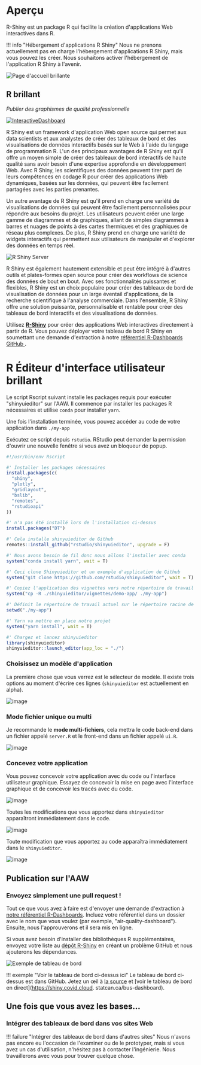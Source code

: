 # Aperçu

R-Shiny est un package R qui facilite la création d'applications Web interactives dans R.

<!-- prettier-ignore -->
!!! info "Hébergement d'applications R Shiny"
     Nous ne prenons actuellement pas en charge l'hébergement d'applications R Shiny, mais vous pouvez les créer. Nous souhaitons activer l'hébergement de l'application R Shiny à l'avenir.

![Page d'accueil brillante](../images/readme/shiny_ui.png)

## R brillant

_Publier des graphismes de qualité professionnelle_

[![InteractiveDashboard](../images/InteractiveDashboard.PNG)](/2-Publishing/R-Shiny/)

R Shiny est un framework d'application Web open source qui permet aux data scientists et aux analystes de créer des tableaux de bord et des visualisations de données interactifs basés sur le Web à l'aide du langage de programmation R. L'un des principaux avantages de R Shiny est qu'il offre un moyen simple de créer des tableaux de bord interactifs de haute qualité sans avoir besoin d'une expertise approfondie en développement Web. Avec R Shiny, les scientifiques des données peuvent tirer parti de leurs compétences en codage R pour créer des applications Web dynamiques, basées sur les données, qui peuvent être facilement partagées avec les parties prenantes.

Un autre avantage de R Shiny est qu'il prend en charge une variété de visualisations de données qui peuvent être facilement personnalisées pour répondre aux besoins du projet. Les utilisateurs peuvent créer une large gamme de diagrammes et de graphiques, allant de simples diagrammes à barres et nuages de points à des cartes thermiques et des graphiques de réseau plus complexes. De plus, R Shiny prend en charge une variété de widgets interactifs qui permettent aux utilisateurs de manipuler et d'explorer des données en temps réel.

![R Shiny Server](../images/readme/shiny_ui.png)

R Shiny est également hautement extensible et peut être intégré à d'autres outils et plates-formes open source pour créer des workflows de science des données de bout en bout. Avec ses fonctionnalités puissantes et flexibles, R Shiny est un choix populaire pour créer des tableaux de bord de visualisation de données pour un large éventail d'applications, de la recherche scientifique à l'analyse commerciale. Dans l'ensemble, R Shiny offre une solution puissante, personnalisable et rentable pour créer des tableaux de bord interactifs et des visualisations de données.

Utilisez **[R-Shiny](/2-Publishing/R-Shiny/)** pour créer des applications Web interactives directement à partir de R. Vous pouvez déployer votre tableau de bord R Shiny en soumettant une demande d'extraction à notre [référentiel R-Dashboards GitHub ](https://github.com/StatCan/R-dashboards).

# R Éditeur d'interface utilisateur brillant

Le script Rscript suivant installe les packages requis pour exécuter "shinyuieditor" sur l'AAW. Il commence par installer les packages R nécessaires et utilise `conda` pour installer `yarn`.

Une fois l'installation terminée, vous pouvez accéder au code de votre application dans `./my-app`

Exécutez ce script depuis `rstudio`. RStudio peut demander la permission d'ouvrir une nouvelle fenêtre si vous avez un bloqueur de popup.

``` r title="setup-shinyuieditor.R" linenums="1"
#!/usr/bin/env Rscript

#' Installer les packages nécessaires
install.packages(c(
  "shiny",
  "plotly",
  "gridlayout",
  "bslib",
  "remotes",
  "rstudioapi"
))

#' n'a pas été installé lors de l'installation ci-dessus
install.packages("DT")

#' Cela installe shinyuieditor de Github
remotes::install_github("rstudio/shinyuieditor", upgrade = F)

#' Nous avons besoin de fil donc nous allons l'installer avec conda
system("conda install yarn", wait = T)

#' Ceci clone Shinyuieditor et un exemple d'application de Github
system("git clone https://github.com/rstudio/shinyuieditor", wait = T)

#' Copiez l'application des vignettes vers notre répertoire de travail actuel
system("cp -R ./shinyuieditor/vignettes/demo-app/ ./my-app")

#' Définit le répertoire de travail actuel sur le répertoire racine de l'application
setwd("./my-app")

#' Yarn va mettre en place notre projet
system("yarn install", wait = T)

#' Chargez et lancez shinyuieditor
library(shinyuieditor)
shinyuieditor::launch_editor(app_loc = "./")
```

### Choisissez un modèle d'application

La première chose que vous verrez est le sélecteur de modèle. Il existe trois options au moment d'écrire ces lignes (`shinyuieditor` est actuellement en alpha).

![image](https://user-images.githubusercontent.com/8212170/229583104-9404ad01-26cd-4260-bce6-6fe32ffab7d8.png)

### Mode fichier unique ou multi

Je recommande le **mode multi-fichiers**, cela mettra le code back-end dans un fichier appelé `server.R` et le front-end dans un fichier appelé `ui.R`.

![image](https://user-images.githubusercontent.com/8212170/229584803-452bcdb9-4aa6-4902-805e-845d0b939016.png)

### Concevez votre application

Vous pouvez concevoir votre application avec du code ou l'interface utilisateur graphique. Essayez de concevoir la mise en page avec l'interface graphique et de concevoir les tracés avec du code.

![image](https://user-images.githubusercontent.com/8212170/229589867-19bf334c-4789-4228-99ec-44583b119e29.png)

Toutes les modifications que vous apportez dans `shinyuieditor` apparaîtront immédiatement dans le code.

![image](https://user-images.githubusercontent.com/8212170/229637808-38dc0ed3-902a-44db-bfa0-193ef25af6ca.png)

Toute modification que vous apportez au code apparaîtra immédiatement dans le `shinyuieditor`.

![image](https://user-images.githubusercontent.com/8212170/229637972-b4a263f5-27f0-4160-8b43-9250ace72999.png)

## Publication sur l'AAW

### Envoyez simplement une pull request !

Tout ce que vous avez à faire est d'envoyer une demande d'extraction à [notre référentiel R-Dashboards](https://github.com/StatCan/R-dashboards). Incluez votre référentiel dans un dossier avec le nom que vous voulez (par exemple, "air-quality-dashboard"). Ensuite, nous l'approuverons et il sera mis en ligne.

Si vous avez besoin d'installer des bibliothèques R supplémentaires, envoyez votre liste au [dépôt R-Shiny](https://github.com/StatCan/shiny) en créant un problème GitHub et nous ajouterons les dépendances.

![Exemple de tableau de bord](../images/example_shiny_dashboard.png)

<!-- prettier-ignore -->
!!! exemple "Voir le tableau de bord ci-dessus ici"
     Le tableau de bord ci-dessus est dans GitHub. Jetez un œil à [la source](https://github.com/StatCan/R-dashboards/tree/master/bus-dashboard) et [voir le tableau de bord en direct](https://shiny.covid.cloud. statcan.ca/bus-dashboard).

## Une fois que vous avez les bases...

### Intégrer des tableaux de bord dans vos sites Web

<!-- prettier-ignore -->
!!! failure "Intégrer des tableaux de bord dans d'autres sites"
     Nous n'avons pas encore eu l'occasion de l'examiner ou de le prototyper, mais si vous avez un cas d'utilisation, n'hésitez pas à contacter l'ingénierie. Nous travaillerons avec vous pour trouver quelque chose.

